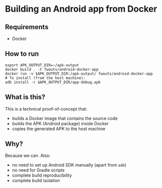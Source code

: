 # Building an Android app from Docker

## Requirements
- Docker

## How to run
```
export APK_OUTPUT_DIR=~/apk-output
docker build . -t fwouts/android-docker-app
docker run -v $APK_OUTPUT_DIR:/apk-output/ fwouts/android-docker-app
# To install (from the host machine):
adb install -r $APK_OUTPUT_DIR/app-debug.apk
```

## What is this?

This is a technical proof-of-concept that:
- builds a Docker image that contains the source code
- builds the APK (Android package) inside Docker
- copies the generated APK to the host machine

## Why?

Because we can. Also:
- no need to set up Android SDK manually (apart from `adb`)
- no need for Gradle scripts
- complete build reproducibility
- complete build isolation

